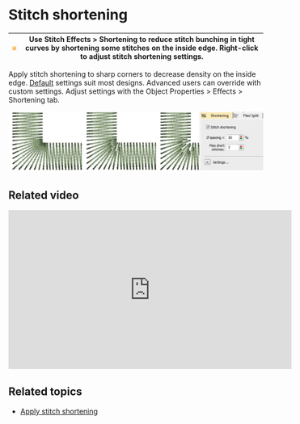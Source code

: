 # Stitch shortening

| ![Shortening.png](assets/Shortening.png) | Use Stitch Effects > Shortening to reduce stitch bunching in tight curves by shortening some stitches on the inside edge. Right-click to adjust stitch shortening settings. |
| ---------------------------------------- | --------------------------------------------------------------------------------------------------------------------------------------------------------------------------- |

Apply stitch shortening to sharp corners to decrease density on the inside edge. [Default](../../glossary/glossary) settings suit most designs. Advanced users can override with custom settings. Adjust settings with the Object Properties > Effects > Shortening tab.

![summary_-_create00109.png](assets/summary_-_create00109.png)

## Related video

<iframe src="https://www.youtube.com/embed/qGkIuSS5Bk0" frameborder="0" 
		 allow="accelerometer; autoplay; encrypted-media; gyroscope; picture-in-picture" 
		 allowfullscreen="" style="width: 560px; height: 315px;">
<p>&#160;</p>
</iframe>

## Related topics

- [Apply stitch shortening](../../Quality/quality/Apply_stitch_shortening)

